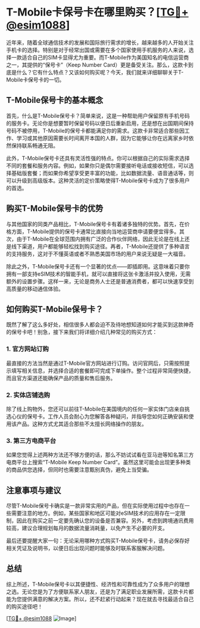 # T-Mobile卡保号卡在哪里购买？[[TG💪+ @esim1088](https://t.me/s/esim1088)]

近年来，随着全球通信技术的发展和国际旅行需求的增长，越来越多的人开始关注手机卡的选择。特别是对于经常出国或需要在多个国家使用手机服务的人来说，选择一款适合自己的SIM卡显得尤为重要。而T-Mobile作为美国知名的电信运营商之一，其提供的“保号卡”（Keep Number Card）更是备受关注。那么，这款卡到底是什么？它有什么特点？又该如何购买呢？今天，我们就来详细聊聊关于T-Mobile卡保号卡的一切。

## T-Mobile保号卡的基本概念

首先，什么是T-Mobile保号卡？简单来说，这是一种帮助用户保留原有手机号码的服务卡。无论你是想要暂时保留号码以便日后重新启用，还是想在出国期间保持号码不被停用，T-Mobile的保号卡都能满足你的需求。这款卡非常适合那些因工作、学习或其他原因需要长时间离开本国的人群，因为它能够让你在远离家乡时依然保持联系畅通无阻。

此外，T-Mobile保号卡还具有灵活性强的特点。你可以根据自己的实际需求选择不同的套餐和服务内容。例如，如果你只是偶尔需要接听电话或接收短信，可以选择基础版套餐；而如果你希望享受更丰富的功能，比如数据流量、语音通话等，则可以升级到高级版本。这种灵活的定价策略使得T-Mobile保号卡成为了很多用户的首选。

## 购买T-Mobile保号卡的优势

与其他国家的同类产品相比，T-Mobile保号卡有着诸多独特的优势。首先，在价格方面，T-Mobile提供的保号卡通常比直接向当地运营商申请要便宜得多。其次，由于T-Mobile在全球范围内拥有广泛的合作伙伴网络，因此无论是在线上还是线下渠道，用户都能够轻松找到购买途径。再者，T-Mobile还提供了多种语言的支持服务，这对于不懂英语或者不熟悉美国市场的用户来说无疑是一大福音。

除此之外，T-Mobile保号卡还有一个显著的优点——即插即用。这意味着只要你拥有一部支持eSIM技术的智能手机，就可以直接将这张卡激活并投入使用，无需额外的设置步骤。这样一来，无论是商务人士还是普通消费者，都可以快速享受到高质量的移动通信体验。

## 如何购买T-Mobile保号卡？

既然了解了这么多好处，相信很多人都会迫不及待地想知道如何才能买到这款神奇的保号卡吧！别急，接下来我们将详细介绍几种常见的购买方式：

### 1. 官方网站订购

最直接的方法当然是通过T-Mobile官方网站进行订购。访问官网后，只需按照提示填写相关信息，并选择合适的套餐即可完成下单操作。整个过程非常简便快捷，而且官方渠道还能确保产品的质量和售后服务。

### 2. 实体店铺选购

除了线上购物外，您还可以前往T-Mobile在美国境内的任何一家实体门店亲自挑选心仪的保号卡。工作人员会耐心为您解答各种疑问，并指导您如何正确安装和使用该产品。这种方式尤其适合那些不太擅长网络操作的朋友。

### 3. 第三方电商平台

如果您觉得上述两种方法还不够方便的话，那么不妨试试看在亚马逊等知名第三方电商平台上搜索“T-Mobile Keep Number Card”。虽然这里可能会出现更多种类的商品供您选择，但同时也需要注意甄别真伪，避免上当受骗。

## 注意事项与建议

尽管T-Mobile保号卡确实是一款非常实用的产品，但在实际使用过程中也存在一些需要注意的地方。例如，某些国家和地区可能对eSIM技术的应用存在一定限制，因此在购买之前一定要先确认您的设备是否兼容。另外，考虑到跨境通讯费用较高，建议合理规划每月的数据流量消耗量，以免产生不必要的开支。

最后还要提醒大家一句：无论采用哪种方式购买T-Mobile保号卡，请务必保存好相关凭证及说明书，以便日后出现问题时能够及时联系客服解决问题。

## 总结

综上所述，T-Mobile保号卡以其便捷性、经济性和可靠性成为了众多用户的理想之选。无论您是为了方便联系家人朋友，还是为了满足职业发展所需，这款卡片都能为您提供满意的解决方案。所以，还不赶紧行动起来？现在就去寻找最适合自己的购买途径吧！

[[TG💪+ @esim1088](https://t.me/s/esim1088) ![Image](https://i.postimg.cc/4NQfJmqS/Snipaste-2025-05-13-00-14-12.png)]